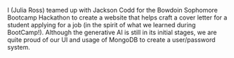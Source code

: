 I (Julia Ross) teamed up with Jackson Codd for the Bowdoin Sophomore Bootcamp Hackathon to 
create a website that helps craft a cover letter for a student applying for a job (in the spirit of
what we learned during BootCamp!). Although the generative AI is still in its initial stages, we are
quite proud of our UI and usage of MongoDB to create a user/password system.
